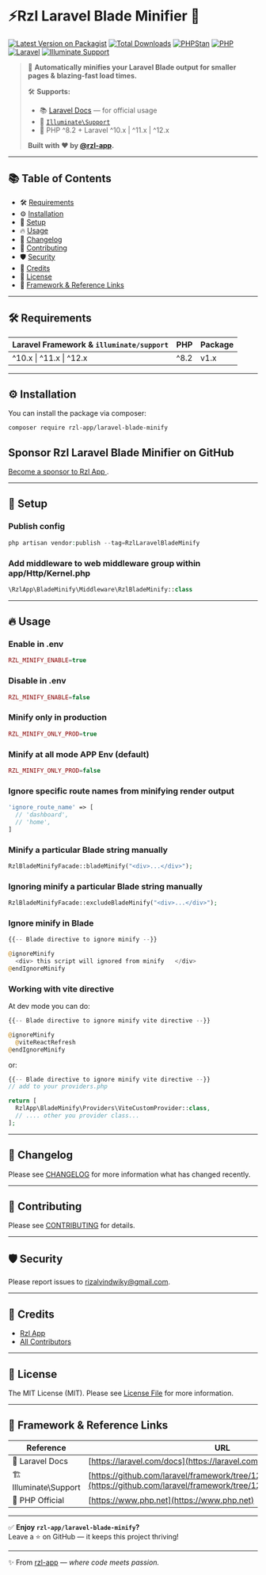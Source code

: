# ⚡️Rzl Laravel Blade Minifier 🚀

[![Latest Version on Packagist](https://img.shields.io/packagist/v/rzl-app/laravel-blade-minify.svg?style=flat-rounded)](https://packagist.org/packages/rzl-app/laravel-blade-minify)
[![Total Downloads](https://img.shields.io/packagist/dt/rzl-app/laravel-blade-minify.svg?style=flat-rounded)](https://packagist.org/packages/rzl-app/laravel-blade-minify)
[![PHPStan](https://img.shields.io/badge/phpstan-level%208-brightgreen?style=flat-rounded)](https://phpstan.org)
[![PHP](https://img.shields.io/badge/PHP-^8.2-blue?style=flat-rounded)](https://www.php.net)
[![Laravel](https://img.shields.io/badge/Laravel-^10.x%20|%20^11.x%20|%20^12.x-red?style=flat-rounded)](https://laravel.com)
[![Illuminate Support](https://img.shields.io/badge/illuminate%2Fsupport-^10.x%20|%20^11.x%20|%20^12.x-blue?style=flat-rounded)](https://laravel.com/docs)

> 🚀 **Automatically minifies your Laravel Blade output for smaller pages & blazing-fast load times.**
>
> 🛠 **Supports:**
>
> - 📚 [Laravel Docs](https://laravel.com/docs) — for official usage
> - 🧩 [`Illuminate\Support`](https://github.com/laravel/framework/tree/12.x/src/Illuminate/Support)
> - 🐘 PHP ^8.2 + Laravel ^10.x | ^11.x | ^12.x
>
> **Built with ❤️ by [@rzl-app](https://github.com/rzl-app).**

---

## 📚 Table of Contents

- 🛠 [Requirements](#requirements)
- ⚙️ [Installation](#installation)
- 🚀 [Setup](#setup)
- 🔥 [Usage](#usage)
- 📝 [Changelog](#changelog)
- 🤝 [Contributing](#contributing)
- 🛡 [Security](#security)
- 🙌 [Credits](#credits)
- 📜 [License](#license)
- 🔗 [Framework & Reference Links](#framework--reference-links)

---

<h2 id="requirements">🛠 Requirements</h2>

| Laravel Framework & `illuminate/support` | PHP  | Package |
| ---------------------------------------- | ---- | ------- |
| ^10.x \| ^11.x \| ^12.x                  | ^8.2 | v1.x    |

---

<h2 id="installation">⚙️ Installation</h2>

You can install the package via composer:

```bash
composer require rzl-app/laravel-blade-minify
```

## Sponsor Rzl Laravel Blade Minifier on GitHub

[Become a sponsor to Rzl App
](https://github.com/sponsors/rzl-app).

---

<h2 id="setup">🚀 Setup</h2>

### Publish config

```php
php artisan vendor:publish --tag=RzlLaravelBladeMinify
```

### Add middleware to web middleware group within app/Http/Kernel.php

```php
\RzlApp\BladeMinify\Middleware\RzlBladeMinify::class
```

---

<h2 id="usage">🔥 Usage</h2>

### Enable in .env

```php
RZL_MINIFY_ENABLE=true
```

### Disable in .env

```php
RZL_MINIFY_ENABLE=false
```

### Minify only in production

```php
RZL_MINIFY_ONLY_PROD=true
```

### Minify at all mode APP Env (default)

```php
RZL_MINIFY_ONLY_PROD=false
```

### Ignore specific route names from minifying render output

```php
'ignore_route_name' => [
  // 'dashboard',
  // 'home',
]
```

### Minify a particular Blade string manually

```php
RzlBladeMinifyFacade::bladeMinify("<div>...</div>");
```

### Ignoring minify a particular Blade string manually

```php
RzlBladeMinifyFacade::excludeBladeMinify("<div>...</div>");
```

### Ignore minify in Blade

```php
{{-- Blade directive to ignore minify --}}

@ignoreMinify
  <div> this script will ignored from minify   </div>
@endIgnoreMinify

```

### Working with vite directive

At dev mode you can do:

```php
{{-- Blade directive to ignore minify vite directive --}}

@ignoreMinify
  @viteReactRefresh
@endIgnoreMinify
```

or:

```php
{{-- Blade directive to ignore minify vite directive --}}
// add to your providers.php

return [
  RzlApp\BladeMinify\Providers\ViteCustomProvider::class,
  // .... other you provider class...
];
```

---

<h2 id="changelog">📝 Changelog</h2>

Please see [CHANGELOG](CHANGELOG.md) for more information what has changed recently.

---

<h2 id="contributing">🤝 Contributing</h2>

Please see [CONTRIBUTING](CONTRIBUTING.md) for details.

---

<h2 id="security">🛡 Security</h2>

Please report issues to [rizalvindwiky@gmail.com](mailto:rizalvindwiky@gmail.com).

---

<h2 id="credits">🙌 Credits</h2>

- [Rzl App](https://github.com/rzl-app)
- [All Contributors](../../contributors)

---

##

<h2 id="license">📜 License</h2>

The MIT License (MIT). Please see [License File](LICENSE.md) for more information.

---

<h2 id="framework--reference-links">🔗 Framework & Reference Links</h2>

| Reference            | URL                                                                                                                                            |
| -------------------- | ---------------------------------------------------------------------------------------------------------------------------------------------- |
| 📝 Laravel Docs      | [https://laravel.com/docs](https://laravel.com/docs)                                                                                           |
| 🏗 Illuminate\Support | [https://github.com/laravel/framework/tree/12.x/src/Illuminate/Support](https://github.com/laravel/framework/tree/12.x/src/Illuminate/Support) |
| 🐘 PHP Official      | [https://www.php.net](https://www.php.net)                                                                                                     |

---

✅ **Enjoy `rzl-app/laravel-blade-minify`?**  
Leave a ⭐ on GitHub — it keeps this project thriving!

---

✨ From [rzl-app](https://github.com/rzl-app) — _where code meets passion._
